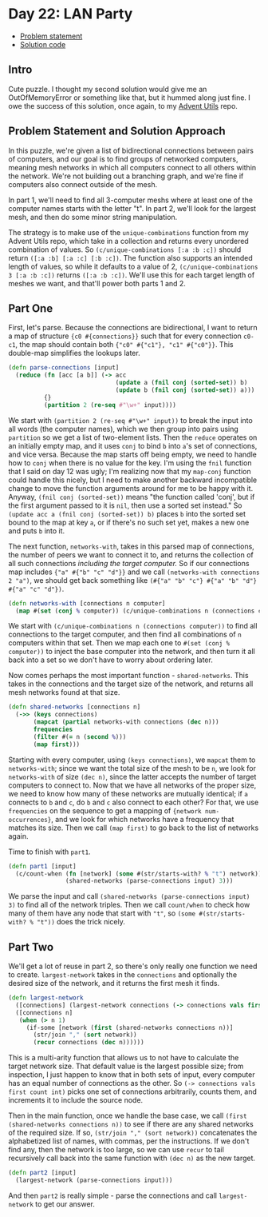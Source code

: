 # Day 22: LAN Party

* [Problem statement](https://adventofcode.com/2024/day/23)
* [Solution code](https://github.com/abyala/advent-2024-clojure/blob/master/src/advent_2024_clojure/day23.clj)

## Intro

Cute puzzle. I thought my second solution would give me an OutOfMemoryError or something like that, but it hummed
along just fine. I owe the success of this solution, once again, to my
[Advent Utils](https://github.com/abyala/advent-utils-clojure) repo.

## Problem Statement and Solution Approach

In this puzzle, we're given a list of bidirectional connections between pairs of computers, and our goal is to find
groups of networked computers, meaning mesh networks in which all computers connect to all others within the network.
We're not building out a branching graph, and we're fine if computers also connect outside of the mesh.

In part 1, we'll need to find all 3-computer meshs where at least one of the computer names starts with the letter "t".
In part 2, we'll look for the largest mesh, and then do some minor string manipulation.

The strategy is to make use of the `unique-combinations` function from my Advent Utils repo, which take in a collection
and returns every unordered combination of values. So `(c/unique-combinations [:a :b :c])` should return
`([:a :b] [:a :c] [:b :c])`. The function also supports an intended length of values, so while it defaults to a value of
2, `(c/unique-combinations 3 [:a :b :c])` returns `([:a :b :c])`. We'll use this for each target length of meshes we
want, and that'll power both parts 1 and 2.

## Part One

First, let's parse. Because the connections are bidirectional, I want to return a map of structure `{c0 #{connections}}`
such that for every connection `c0-c1`, the map should contain both `{"c0" #{"c1"}, "c1" #{"c0"}}`. This double-map
simplifies the lookups later.

```clojure
(defn parse-connections [input]
  (reduce (fn [acc [a b]] (-> acc
                              (update a (fnil conj (sorted-set)) b)
                              (update b (fnil conj (sorted-set)) a)))
          {}
          (partition 2 (re-seq #"\w+" input))))
```

We start with `(partition 2 (re-seq #"\w+" input))` to break the input into all words (the computer names), which we
then group into pairs using `partition` so we get a list of two-element lists. Then the `reduce` operates on an
initially empty map, and it uses `conj` to bind `b` into `a`'s set of connections, and vice versa. Because the map
starts off being empty, we need to handle how to `conj` when there is no value for the key. I'm using the `fnil`
function that I said on day 12 was ugly; I'm realizing now that my `map-conj` function could handle this nicely, but I
need to make another backward incompatible change to move the function arguments around for me to be happy with it.
Anyway, `(fnil conj (sorted-set))` means "the function called 'conj', but if the first argument passed to it is `nil`,
then use a sorted set instead." So `(update acc a (fnil conj (sorted-set)) b)` places `b` into the sorted set bound to
the map at key `a`, or if there's no such set yet, makes a new one and puts `b` into it.

The next function, `networks-with`, takes in this parsed map of connections, the number of peers we want to connect it
to, and returns the collection of all such connections _including the target computer._ So if our connections map
includes `{"a" #{"b" "c" "d"}}` and we call `(networks-with connections 2 "a")`, we should get back something like
`(#{"a" "b" "c"} #{"a" "b" "d"} #{"a" "c" "d"})`.

```clojure
(defn networks-with [connections n computer]
  (map #(set (conj % computer)) (c/unique-combinations n (connections computer))))
```

We start with `(c/unique-combinations n (connections computer))` to find all connections to the target computer, and
then find all combinations of `n` computers within that set. Then we map each one to `#(set (conj % computer))` to
inject the base computer into the network, and then turn it all back into a set so we don't have to worry about
ordering later.

Now comes perhaps the most important function - `shared-networks`. This takes in the connections and the target size of
the network, and returns all mesh networks found at that size.

```clojure
(defn shared-networks [connections n]
  (->> (keys connections)
       (mapcat (partial networks-with connections (dec n)))
       frequencies
       (filter #(= n (second %)))
       (map first)))
```

Starting with every computer, using `(keys connections)`, we `mapcat` them to `networks-with`; since we want the total
size of the mesh to be `n`, we look for `networks-with` of size `(dec n)`, since the latter accepts the number of
target computers to connect to. Now that we have all networks of the proper size, we need to know how many of these
networks are mutually identical; if `a` connects to `b` and `c`, do `b` and `c` also connect to each other? For that,
we use `frequencies` on the sequence to get a mapping of `{network num-occurrences}`, and we look for which networks
have a frequency that matches its size. Then we call `(map first)` to go back to the list of networks again.

Time to finish with `part1`.

```clojure
(defn part1 [input]
  (c/count-when (fn [network] (some #(str/starts-with? % "t") network))
                (shared-networks (parse-connections input) 3)))
```

We parse the input and call `(shared-networks (parse-connections input) 3)` to find all of the network triples. Then
we call `count/when` to check how many of them have any node that start with `"t"`, so 
`(some #(str/starts-with? % "t"))` does the trick nicely.

## Part Two

We'll get a lot of reuse in part 2, so there's only really one function we need to create. `largest-network` takes in
the `connections` and optionally the desired size of the network, and it returns the first mesh it finds.

```clojure
(defn largest-network
  ([connections] (largest-network connections (-> connections vals first count inc)))
  ([connections n]
   (when (> n 1)
     (if-some [network (first (shared-networks connections n))]
       (str/join "," (sort network))
       (recur connections (dec n))))))
```

This is a multi-arity function that allows us to not have to calculate the target network size. That default value
is the largest possible size; from inspection, I just happen to know that in both sets of input, every computer has an
equal number of connections as the other. So `(-> connections vals first count int)` picks one set of connections
arbitrarily, counts them, and increments it to include the source node.

Then in the main function, once we handle the base case, we call `(first (shared-networks connections n))` to see if
there are any shared networks of the required size. If so, `(str/join "," (sort network))` concatenates the alphabetized
list of names, with commas, per the instructions. If we don't find any, then the network is too large, so we can use
`recur` to tail recursively call back into the same function with `(dec n)` as the new target.

```clojure
(defn part2 [input]
  (largest-network (parse-connections input)))
```

And then `part2` is really simple - parse the connections and call `largest-network` to get our answer.